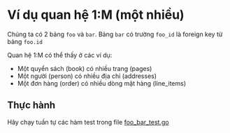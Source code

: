 #  Ví dụ quan hệ 1:M (một nhiều)

Chúng ta có 2 bảng `foo` và `bar`. Bảng `bar` có trường `foo_id` là foreign key từ bảng `foo.id`

Quan hệ 1:M có thể thấy ở các ví dụ: 
- Một quyển sách (book) có nhiều trang (pages)
- Một người (person) có nhiều địa chỉ (addresses)
- Một đơn hàng (order) có nhiều dòng mặt hàng (line_items)

## Thực hành
Hãy chạy tuần tự các hàm test trong file [foo_bar_test.go](test/foo_bar_test.go)